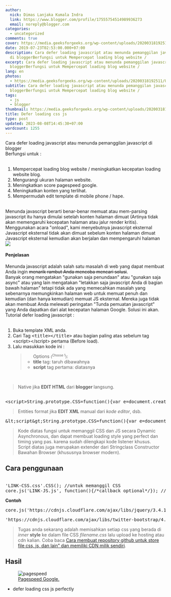 ```yaml
---
author:
  nick: Dimas Lanjaka Kumala Indra
  link: https://www.blogger.com/profile/17555754514989936273
  email: noreply@blogger.com
categories:
  - uncategorized
comments: true
cover: https://media.geeksforgeeks.org/wp-content/uploads/20200318192511/Untitled-Diagram79.png
date: 2019-07-23T02:53:00.000+07:00
description: Cara defer loading javascript atau menunda pemanggilan javascript
  di bloggerBerfungsi untuk Mempercepat loading blog website /
excerpt: Cara defer loading javascript atau menunda pemanggilan javascript di
  bloggerBerfungsi untuk Mempercepat loading blog website /
lang: en
photos:
  - https://media.geeksforgeeks.org/wp-content/uploads/20200318192511/Untitled-Diagram79.png
subtitle: Cara defer loading javascript atau menunda pemanggilan javascript di
  bloggerBerfungsi untuk Mempercepat loading blog website /
tags:
  - js
  - blogger
thumbnail: https://media.geeksforgeeks.org/wp-content/uploads/20200318192511/Untitled-Diagram79.png
title: Defer loading css js
type: post
updated: 2023-08-08T14:45:30+07:00
wordcount: 1255
---
```


<div dir="ltr" style="text-align: left;" trbidi="on">Cara defer loading javascript atau menunda pemanggilan javascript di blogger<br>Berfungsi untuk :<br><br><ol style="text-align: left;"><li>Mempercepat loading blog website / meningkatkan kecepatan loading website blog.</li><li>Mengurangi ukuran halaman website.</li><li>Meningkatkan score pagespeed google.</li><li>Meningkatkan konten yang terlihat.</li><li>Mempermudah edit template di mobile phone / hape.</li></ol><br>Menunda javascript berarti benar-benar memuat atau mem-parsing javascript itu hanya dimulai setelah konten halaman dimuat (Artinya tidak akan memengaruhi kecepatan halaman atau jalur render kritis). <br>Menggunakan acara "onload", kami menyebutnya javascript eksternal Javascript eksternal tidak akan dimuat sebelum konten halaman dimuat Javascript eksternal kemudian akan berjalan dan mempengaruhi halaman <img src="https://res.cloudinary.com/dimaslanjaka/image/fetch/https://varvy.com/pagespeed/images/defer-js-block-c.png"><br><h4>Penjelasan</h4>Menunda javascript adalah salah satu masalah di web yang dapat membuat Anda ingin <strike>menarik rambut Anda mencoba mencari solusi</strike>. <br>Banyak orang mengatakan "gunakan saja penundaan" atau "gunakan saja async" atau yang lain mengatakan "letakkan saja javascript Anda di bagian bawah halaman" tetapi tidak ada yang memecahkan masalah yang sebenarnya memungkinkan halaman web untuk memuat penuh dan kemudian (dan hanya kemudian) memuat JS eksternal. Mereka juga tidak akan membuat Anda melewati peringatan "Tunda pemuatan javascript" yang Anda dapatkan dari alat kecepatan halaman Google. Solusi ini akan. <br>Tutorial defer loading javascript :<br><br><ol style="text-align: left;"><li>Buka template XML anda.</li><li>Cari Tag <kbd>&lt;title&gt;&lt;/title&gt;</kbd> atau bagian paling atas sebelum tag &lt;script&gt;&lt;/script&gt; pertama (Before load).</li><li>Lalu masukkan kode ini : <blockquote><ul>Options <small>(<sup>Choose 1</sup>)</small>: <li><b>title</b> tag: taruh dibawahnya</li><li><b>script</b> tag pertama: diatasnya</li></ul></blockquote></li></ol><br><blockquote>Native jika <b>EDIT HTML</b> dari <b>blogger </b>langsung.</blockquote><pre type="JS"><br>&lt;script&gt;String.prototype.CSS=function(){var e=document.createElement("link");e.rel="stylesheet",e.href=this;var t=document.getElementsByTagName("head")[0];window.addEventListener?window.addEventListener("load",function(){t.parentNode.insertBefore(e,t)},!1):window.attachEvent?window.attachEvent("onload",function(){t.parentNode.insertBefore(e,t)}):window.onload=t.parentNode.insertBefore(e,t)},core={js:function(e,t){var n=document.body||document.head,o=document.createElement("script");o.type="text/javascript",o.src=e,o.onreadystatechange=t,o.onload=t,n.appendChild(o)}};&lt;/script&gt;<br></pre><blockquote>Entities format jika <b>EDIT XML</b> manual dari <i>kode editor</i>, dsb.</blockquote><pre type="JS-ENT">&amp;lt;script&amp;gt;String.prototype.CSS=function(){var e=document.createElement(&amp;quot;link&amp;quot;);e.rel=&amp;quot;stylesheet&amp;quot;,e.href=this;var t=document.getElementsByTagName(&amp;quot;head&amp;quot;)[0];window.addEventListener?window.addEventListener(&amp;quot;load&amp;quot;,function(){t.parentNode.insertBefore(e,t)},!1):window.attachEvent?window.attachEvent(&amp;quot;onload&amp;quot;,function(){t.parentNode.insertBefore(e,t)}):window.onload=t.parentNode.insertBefore(e,t)},core={js:function(e,t){var n=document.body||document.head,o=document.createElement(&amp;quot;script&amp;quot;);o.type=&amp;quot;text/javascript&amp;quot;,o.src=e,o.onreadystatechange=t,o.onload=t,n.appendChild(o)}};&amp;lt;/script&amp;gt;</pre><blockquote>Kode diatas fungsi untuk memanggil CSS dan JS secara Dynamic Asynchronous, dan dapat membuat loading style yang perfect dan timing yang pas. karena sudah dilengkapi kode listener khusus. <br> Script diatas juga merupakan extender dari Stringclass Constructor Bawahan Browser (khususnya browser modern).</blockquote> <h2>Cara penggunaan</h2><pre type="js"><br>'LINK-CSS.css'.CSS(); //untuk memanggil CSS<br>core.js('LINK-JS.js', function(){/*callback optional*/}); //untuk memanggil JS/javascript<br></pre><b>Contoh</b><pre type="contoh javascript">core.js('https://cdnjs.cloudflare.com/ajax/libs/jquery/3.4.1/jquery.min.js', function(){/*callback optional*/});</pre><pre type="contoh css">'https://cdnjs.cloudflare.com/ajax/libs/twitter-bootstrap/4.0.0-alpha.4/css/bootstrap.min.css'.CSS();</pre><blockquote>Tugas anda sekarang adalah memisahkan setiap css yang berada di <i>inner</i> <b>style</b> ke dalam file CSS <i>filename.css</i> lalu upload ke hosting atau cdn kalian. Coba baca <a href="https://webmanajemen.com/search/?q=github+cdn">Cara membuat repository github untuk store file css, js, dan lain" dan memiliki CDN milik sendiri</a>.</blockquote><h2>Hasil</h2> <figure>  <img src="https://res.cloudinary.com/dimaslanjaka/image/fetch/https://speedboostr.com/wp-content/uploads/2018/01/google-page-speed-insights-explained.png" alt="pagespeed">  <figcaption><a href="https://developers.google.com/speed/pagespeed/insights/?hl=id&amp;url=https%3A%2F%2Fwebmanajemen.com" rel="noopener noreferer nofollow">Pagespeed Google.</a></figcaption></figure> <ul><li>defer loading css js perfectly</li></ul></div>
